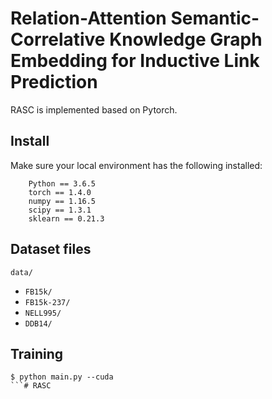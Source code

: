 # Relation-Attention Semantic-Correlative Knowledge Graph Embedding for Inductive Link Prediction

RASC is implemented based on Pytorch.

## Install 

Make sure your local environment has the following installed:
```
    Python == 3.6.5 
    torch == 1.4.0 
    numpy == 1.16.5 
    scipy == 1.3.1 
    sklearn == 0.21.3
```

## Dataset files

 `data/`
  - `FB15k/`
  - `FB15k-237/`
  - `NELL995/`
  - `DDB14/`

## Training

```
$ python main.py --cuda
```# RASC
